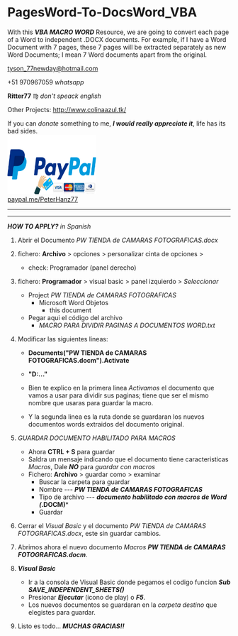 # PagesWord-To-DocsWord_VBA
With this ***VBA MACRO WORD*** Resource, we are going to convert each page of a Word to independent .DOCX documents. For example, if I have a Word Document with 7 pages, these 7 pages will be extracted separately as new Word Documents; I mean 7 Word documents apart from the original.

tyson_77newday@hotmail.com

+51 970967059    *whatsapp*

**Ritter77** :virgo:    *don't speack english*

Other Projects:
	http://www.colinaazul.tk/

If you can *donate* something to me, ***I would really appreciate it***, life has its bad sides. </br>
<img src="PAYPAL Credit Card.jpg" width="200" height="134"> </br>
<a href="https://www.paypal.com/paypalme/PeterHanz77" title="Donations Paypal">paypal.me/PeterHanz77</a>

---
---

***HOW TO APPLY?*** *in Spanish*

1. Abrir el Documento *PW TIENDA de CAMARAS FOTOGRAFICAS.docx* </br>

2. fichero: **Archivo** > opciones > personalizar cinta de opciones > </br>
	- check: Programador (panel derecho) </br>
	
3. fichero: **Programador** > visual basic > panel izquierdo > *Seleccionar* </br>
	- Project *PW TIENDA de CAMARAS FOTOGRAFICAS* </br>
		- Microsoft Word Objetos </br>
			- this document </br>
	- Pegar aqui el código del archivo </br>
		- *MACRO PARA DIVIDIR PAGINAS A DOCUMENTOS WORD.txt* </br>
		
4. Modificar las siguientes lineas: </br>
	- **Documents("PW TIENDA de CAMARAS FOTOGRAFICAS.docm").Activate** </br>
	- **"D:\..." </br>**
	
	- Bien te explico en la primera linea *Activamos* el documento que vamos a usar para dividir sus paginas; tiene que ser el mismo nombre que usaras 
		para guardar la macro. </br>
	- Y la segunda linea es la ruta donde se guardaran los nuevos documentos words extraidos del documento original. </br>
	
5. *GUARDAR DOCUMENTO HABILITADO PARA MACROS* </br>
	- Ahora **CTRL + S** para guardar </br>
	- Saldra un mensaje indicando que el documento tiene caracteristicas *Macros*, Dale ***NO*** para *guardar con macros*
	- Fichero: **Archivo** > guardar como > examinar </br>
		- Buscar la carpeta para guardar </br>
		- Nombre --- 		***PW TIENDA de CAMARAS FOTOGRAFICAS*** </br>
		- Tipo de archivo --- 	***documento habilitado con macros de Word (*.DOCM)*** </br>
		- Guardar </br>
		
6. Cerrar el *Visual Basic* y el documento *PW TIENDA de CAMARAS FOTOGRAFICAS.docx*, este sin guardar cambios. </br>

7. Abrimos ahora el nuevo documento *Macros* ***PW TIENDA de CAMARAS FOTOGRAFICAS.docm***. </br>

8. ***Visual Basic*** </br>
	- Ir a la consola de Visual Basic donde pegamos el codigo funcion ***Sub SAVE_INDEPENDENT_SHEETS()*** </br>
	- Presionar ***Ejecutar*** (icono de play) o ***F5***. </br>
	- Los nuevos documentos se guardaran en la *carpeta destino* que elegistes para guardar. </br>
	
9. Listo es todo... ***MUCHAS GRACIAS!!***



